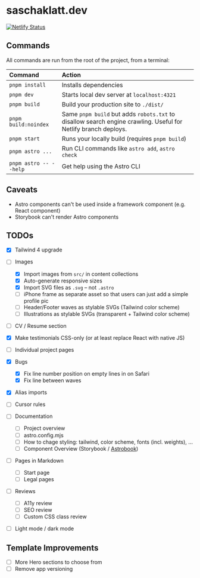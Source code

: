 # saschaklatt.dev

[![Netlify Status](https://api.netlify.com/api/v1/badges/9008f0b9-b681-42be-af32-19e2efb19170/deploy-status)](https://app.netlify.com/sites/saschaklatt/deploys)

## Commands

All commands are run from the root of the project, from a terminal:

| Command                   | Action                                                                                                         |
| :------------------------ | :------------------------------------------------------------------------------------------------------------- |
| `pnpm install`            | Installs dependencies                                                                                          |
| `pnpm dev`                | Starts local dev server at `localhost:4321`                                                                    |
| `pnpm build`              | Build your production site to `./dist/`                                                                        |
| `pnpm build:noindex`      | Same `pnpm build` but adds `robots.txt` to disallow search engine crawling. Useful for Netlify branch deploys. |
| `pnpm start`              | Runs your locally build (requires `pnpm build`)                                                                |
| `pnpm astro ...`          | Run CLI commands like `astro add`, `astro check`                                                               |
| `pnpm astro -- --help`    | Get help using the Astro CLI                                                                                   |

## Caveats

- Astro components can't be used inside a framework component (e.g. React component)
- Storybook can't render Astro components

## TODOs

- [x] Tailwind 4 upgrade
- [ ] Images
    - [x] Import images from `src/` in content collections
    - [x] Auto-generate responsive sizes
    - [x] Import SVG files as `.svg` – not `.astro`
    - [ ] iPhone frame as separate asset so that users can just add a simple profile pic
    - [ ] Header/Footer waves as stylable SVGs (Tailwind color scheme)
    - [ ] Illustrations as stylable SVGs (transparent + Tailwind color scheme)
- [ ] CV / Resume section
- [x] Make testimonials CSS-only (or at least replace React with native JS)
- [ ] Individual project pages
- [x] Bugs
    - [x] Fix line number position on empty lines in <Editor/> on Safari
    - [x] Fix line between waves
- [x] Alias imports
- [ ] Cursor rules
- [ ] Documentation
    - [ ] Project overview
    - [ ] astro.config.mjs
    - [ ] How to chage styling: tailwind, color scheme, fonts (incl. weights), ...
    - [ ] Component Overview (Storybook / [Astrobook](https://github.com/ocavue/astrobook))
- [ ] Pages in Markdown
    - [ ] Start page
    - [ ] Legal pages
- [ ] Reviews
    - [ ] A11y review
    - [ ] SEO review
    - [ ] Custom CSS class review
- [ ] Light mode / dark mode


## Template Improvements

- [ ] More Hero sections to choose from
- [ ] Remove app versioning
